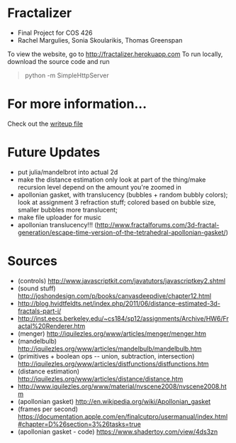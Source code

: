 # Fractalizer
- Final Project for COS 426
- Rachel Margulies, Sonia Skoularikis, Thomas Greenspan

To view the website, go to http://fractalizer.herokuapp.com
To run locally, download the source code and run
> python -m SimpleHttpServer


# For more information...
Check out the [writeup file](writeup.html)

# Future Updates
- put julia/mandelbrot into actual 2d
- make the distance estimation only look at part of the thing/make recursion level depend on the amount you're zoomed in
- apollonian gasket, with translucency (bubbles + random bubbly colors); look at assignment 3 refraction stuff; colored based on bubble size, smaller bubbles more translucent;
- make file uploader for music
- apollonian translucency!!! (http://www.fractalforums.com/3d-fractal-generation/escape-time-version-of-the-tetrahedral-apollonian-gasket/)


# Sources 
- (controls) http://www.javascriptkit.com/javatutors/javascriptkey2.shtml
- (sound stuff) http://joshondesign.com/p/books/canvasdeepdive/chapter12.html
- http://blog.hvidtfeldts.net/index.php/2011/06/distance-estimated-3d-fractals-part-i/
- http://inst.eecs.berkeley.edu/~cs184/sp12/assignments/Archive/HW6/Fractal%20Renderer.htm
- (menger) http://iquilezles.org/www/articles/menger/menger.htm
- (mandelbulb) http://iquilezles.org/www/articles/mandelbulb/mandelbulb.htm
- (primitives + boolean ops -- union, subtraction, intersection) http://iquilezles.org/www/articles/distfunctions/distfunctions.htm
- (distance estimation) http://iquilezles.org/www/articles/distance/distance.htm
- http://www.iquilezles.org/www/material/nvscene2008/nvscene2008.htm
- (apollonian gasket) http://en.wikipedia.org/wiki/Apollonian_gasket
- (frames per second) https://documentation.apple.com/en/finalcutpro/usermanual/index.html#chapter=D%26section=3%26tasks=true
- (apollonian gasket - code) https://www.shadertoy.com/view/4ds3zn